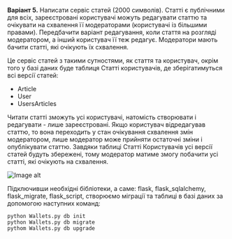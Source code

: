 

**Варіант 5.** Написати сервіс статей (2000 символів). Статті є публічними для всіх, зареєстровані користувачі можуть редагувати статтю та очікувати на схвалення її модераторами (користувачі із більшими правами). Передбачити варіант редагування, коли стаття на розгляді модератором, а інший користувач її теж редагує. Модератори мають бачити статті, які очікують їх схвалення.


Це сервіс статей з такими сутностями, як стаття та користувач, окрім того у базі даних буде таблиця Статті користувачів, де зберігатимуться всі версії статей:

* Article
* User
* UsersArticles

Читати статті зможуть усі користувачі, натомість створювати і редагувати - лише зареєстровані.
Якщо користувач відредагував статтю, то вона переходить у стан очікування схвалення змін модератором, лише модератор може  прийняти остаточні зміни і опублікувати статтю. Завдяки таблиці Статті Користувачів усі версії статей будуть збережені, тому модератор матиме змогу побачити усі статті, які очікують на схвалення.

![Image alt](https://github.com/Anastasia-H/PP/blob/lab-3/diagram.png)

Підключивши необхідні бібліотеки, а саме: flask, flask_sqlalchemy, flask_migrate, flask_script, створюємо міграції та таблиці в базі даних за допомогою наступних команд:
```
python Wallets.py db init
python Wallets.py db migrate
pythom Wallets.py db upgrade
```

